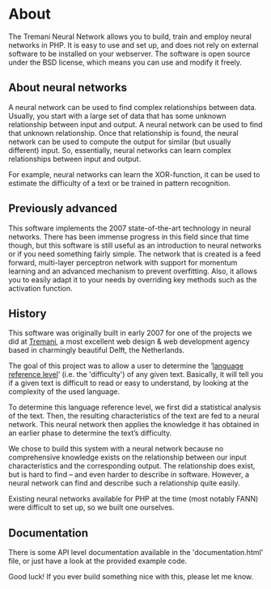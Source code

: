About
=====
The Tremani Neural Network allows you to build, train and employ neural networks in PHP. It is easy to use and set up, and does not rely on external software to be installed on your webserver. The software is open source under the BSD license, which means you can use and modify it freely.

About neural networks
---------------------
A neural network can be used to find complex relationships between data. Usually, you start with a large set of data that has some unknown relationship between input and output. A neural network can be used to find that unknown relationship. Once that relationship is found, the neural network can be used to compute the output for similar (but usually different) input. So, essentially, neural networks can learn complex relationships between input and output.

For example, neural networks can learn the XOR-function, it can be used to estimate the difficulty of a text or be trained in pattern recognition.

Previously advanced
-------------------
This software implements the 2007 state-of-the-art technology in neural networks. There has been immense progress in this field since that time though, but this software is still useful as an introduction to neural networks or if you need something fairly simple. The network that is created is a feed forward, multi-layer perceptron network with support for momentum learning and an advanced mechanism to prevent overfitting. Also, it allows you to easily adapt it to your needs by overriding key methods such as the activation function.

History
-------
This software was originally built in early 2007 for one of the projects we did at [Tremani](http://www.tremani.nl), a most excellent web design & web development agency based in charmingly beautiful Delft, the Netherlands. 

The goal of this project was to allow a user to determine the ‘[language reference level](http://en.wikipedia.org/wiki/Common_European_Framework_of_Reference_for_Languages)’ (i.e. the 'difficulty') of any given text. Basically, it will tell you if a given text is difficult to read or easy to understand, by looking at the complexity of the used language.

To determine this language reference level, we first did a statistical analysis of the text. Then, the resulting characteristics of the text are fed to a neural network. This neural network then applies the knowledge it has obtained in an earlier phase to determine the text’s difficulty.

We chose to build this system with a neural network because no comprehensive knowledge exists on the relationship between our input characteristics and the corresponding output. The relationship does exist, but is hard to find – and even harder to describe in software. However, a neural network can find and describe such a relationship quite easily.

Existing neural networks available for PHP at the time (most notably FANN) were difficult to set up, so we built one ourselves.

Documentation
-------------
There is some API level documentation available in the 'documentation.html' file, or just have a look at the provided example code.

Good luck! If you ever build something nice with this, please let me know.

